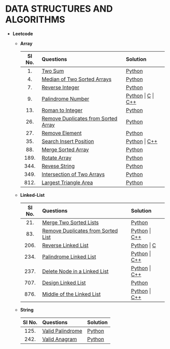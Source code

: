 # DATA STRUCTURES AND ALGORITHMS

- **Leetcode**

    - **Array**
    
        | Sl No.| Questions | Solution |
        | :---: | :--- | :--- |
        | 1. | [Two Sum](https://leetcode.com/problems/two-sum/) | [Python]() |
        | 4. | [Median of Two Sorted Arrays](https://leetcode.com/problems/median-of-two-sorted-arrays/) | [Python]() |
        | 7. | [Reverse Integer](https://leetcode.com/problems/reverse-integer/) | [Python]() |
        | 9. | [Palindrome Number](https://leetcode.com/problems/palindrome-number/) | [Python]() \| [C]() \| [C++]() |
        | 13. | [Roman to Integer](https://leetcode.com/problems/palindrome-number/) | [Python]() |
        | 26. | [Remove Duplicates from Sorted Array](https://leetcode.com/problems/remove-element/) | [Python]() |
        | 27. | [Remove Element](https://leetcode.com/problems/remove-element/) | [Python]() |
        | 35. | [Search Insert Position](https://leetcode.com/problems/search-insert-position/) | [Python]() \| [C++]() |
        | 88. | [Merge Sorted Array](https://leetcode.com/problems/merge-sorted-array/) | [Python]() |
        | 189. | [Rotate Array](https://leetcode.com/problems/rotate-array/) | [Python]() |
        | 344. | [Revese String](https://leetcode.com/problems/reverse-string/) | [Python]() |
        | 349. | [Intersection of Two Arrays](https://leetcode.com/problems/intersection-of-two-arrays/) | [Python]() |
        | 812. | [Largest Triangle Area](https://leetcode.com/problems/largest-triangle-area/) | [Python]() |
        
        
    - **Linked-List**

        | Sl No.| Questions | Solution |
        | :---: | :--- | :--- |
        | 21. | [Merge Two Sorted Lists](https://leetcode.com/problems/merge-two-sorted-lists/) | [Python]() |
        | 83. | [Remove Duplicates from Sorted List](https://leetcode.com/problems/remove-duplicates-from-sorted-list/) | [Python]() \| [C++]() |
        | 206. | [Reverse Linked List](https://leetcode.com/problems/reverse-linked-list/) | [Python]() \| [C]() |
        | 234. | [Palindrome Linked List](https://leetcode.com/problems/palindrome-linked-list/) | [Python]() \| [C++]() |
        | 237. | [Delete Node in a Linked List](https://leetcode.com/problems/delete-node-in-a-linked-list/) | [Python]() \| [C++]() |
        | 707. | [Design Linked List](https://leetcode.com/problems/design-linked-list/) | [Python]() |
        | 876. | [Middle of the Linked List](https://leetcode.com/problems/middle-of-the-linked-list/) | [Python]() \| [C++]() |
        
       
    - **String**

        | Sl No.| Questions | Solution |
        | :---: | :--- | :--- |
        | 125. | [Valid Palindrome](https://leetcode.com/problems/valid-palindrome/) | [Python]() |
        | 242. | [Valid Anagram](https://leetcode.com/problems/valid-anagram/) | [Python]() |
